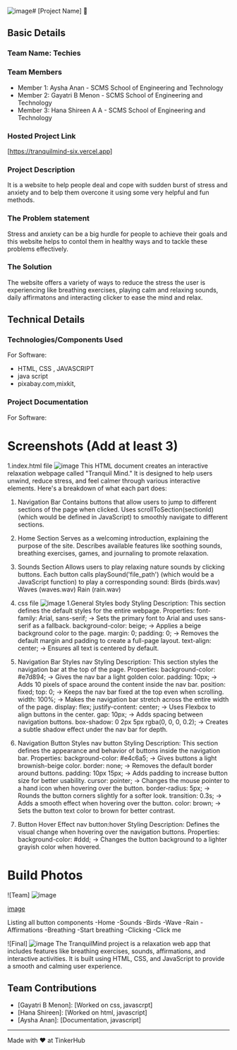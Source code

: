 ![image](https://github.com/user-attachments/assets/5a622d3c-4836-4bdb-8053-b845cb691993)# [Project Name] 🎯


## Basic Details
### Team Name: Techies


### Team Members
- Member 1: Aysha Anan - SCMS School of Engineering and Technology
- Member 2: Gayatri B Menon - SCMS School of Engineering and Technology
- Member 3: Hana Shireen A A - SCMS School of Engineering and Technology

### Hosted Project Link
[https://tranquilmind-six.vercel.app]

### Project Description
It is a website to help people deal and cope with sudden burst of stress and anxiety and to belp them overcone it using some very helpful and fun methods.

### The Problem statement
Stress and anxiety can be a big hurdle for people to achieve their goals and this website helps to contol them in healthy ways and to tackle these problems effectively.

### The Solution
The website offers a variety of ways to reduce the stress the user is experiencing like breathing exercises, playing calm and relaxing sounds, daily affirmatons and interacting clicker to ease the mind and relax.

## Technical Details
### Technologies/Components Used
For Software:
- HTML, CSS , JAVASCRIPT
- java script
- pixabay.com,mixkit,



### Project Documentation
For Software:

# Screenshots (Add at least 3)
1.index.html file
![image](https://github.com/user-attachments/assets/6283b6c2-a847-429e-b04a-697214cad1d5)
This HTML document creates an interactive relaxation webpage called "Tranquil Mind." It is designed to help users unwind, reduce stress, and feel calmer through various interactive elements. Here's a breakdown of what each part does:
1. Navigation Bar
Contains buttons that allow users to jump to different sections of the page when clicked.
Uses scrollToSection(sectionId) (which would be defined in JavaScript) to smoothly navigate to different sections.
2. Home Section
Serves as a welcoming introduction, explaining the purpose of the site.
Describes available features like soothing sounds, breathing exercises, games, and journaling to promote relaxation.
3. Sounds Section
Allows users to play relaxing nature sounds by clicking buttons.
Each button calls playSound('file_path') (which would be a JavaScript function) to play a corresponding sound:
Birds (birds.wav)
Waves (waves.wav)
Rain (rain.wav)

2. css file
![image](https://github.com/user-attachments/assets/155afe5c-40d0-49ba-9e84-727e47ac08b4)
  1.General Styles
body Styling
Description:
This section defines the default styles for the entire webpage.
Properties:
font-family: Arial, sans-serif; → Sets the primary font to Arial and uses sans-serif as a fallback.
background-color: beige; → Applies a beige background color to the page.
margin: 0; padding: 0; → Removes the default margin and padding to create a full-page layout.
text-align: center; → Ensures all text is centered by default.
  2. Navigation Bar Styles
nav Styling
Description:
This section styles the navigation bar at the top of the page.
Properties:
background-color: #e7d894; → Gives the nav bar a light golden color.
padding: 10px; → Adds 10 pixels of space around the content inside the nav bar.
position: fixed; top: 0; → Keeps the nav bar fixed at the top even when scrolling.
width: 100%; → Makes the navigation bar stretch across the entire width of the page.
display: flex; justify-content: center; → Uses Flexbox to align buttons in the center.
gap: 10px; → Adds spacing between navigation buttons.
box-shadow: 0 2px 5px rgba(0, 0, 0, 0.2); → Creates a subtle shadow effect under the nav bar for depth.
  3. Navigation Button Styles
nav button Styling
Description:
This section defines the appearance and behavior of buttons inside the navigation bar.
Properties:
background-color: #e4c6a5; → Gives buttons a light brownish-beige color.
border: none; → Removes the default border around buttons.
padding: 10px 15px; → Adds padding to increase button size for better usability.
cursor: pointer; → Changes the mouse pointer to a hand icon when hovering over the button.
border-radius: 5px; → Rounds the button corners slightly for a softer look.
transition: 0.3s; → Adds a smooth effect when hovering over the button.
color: brown; → Sets the button text color to brown for better contrast.
  4. Button Hover Effect
nav button:hover Styling
Description:
Defines the visual change when hovering over the navigation buttons.
Properties:
background-color: #ddd; → Changes the button background to a lighter grayish color when hovered.


# Build Photos
![Team] ![image](https://github.com/user-attachments/assets/06424ccd-3488-4585-9cc0-b3abb1897268)

[image](https://github.com/user-attachments/assets/4ec72a6b-8742-424f-8333-1a6b0ba8bcd4)

Listing all button components 
-Home
-Sounds 
     -Birds
     -Wave
     -Rain
-Affirmations
-Breathing
  -Start breathing
-Clicking
  -Click me



![Final] ![image](https://github.com/user-attachments/assets/cde05f60-a502-4e00-8778-67920fa357dc)
The TranquilMind project is a relaxation web app that includes features like breathing exercises, sounds, affirmations, and interactive activities. It is built using HTML, CSS, and JavaScript to provide a smooth and calming user experience.



## Team Contributions
- [Gayatri B Menon]: [Worked on css, javascrpt]
- [Hana Shireen]: [Worked on html, javascript]
- [Aysha Anan]: [Documentation, javascript]

---
Made with ❤️ at TinkerHub
